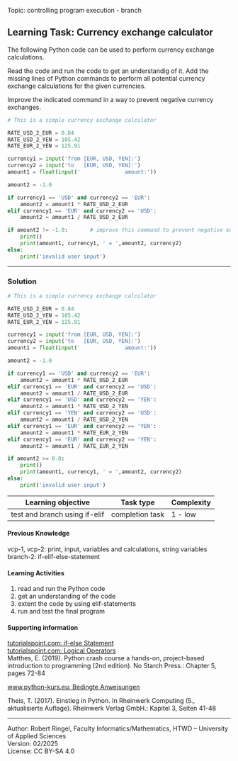 Topic: controlling program execution - branch

## Learning Task: Currency exchange calculator

The following Python code can be used to perform currency exchange calculations.  

Read the code and run the code to get an understandig of it. Add the missing lines of Python commands to perform all potential currency exchange calculations for the given currencies.

Improve the indicated command in a way to prevent negative currency exchanges. 

``` python
# This is a simple currency exchange calculator

RATE_USD_2_EUR = 0.84
RATE_USD_2_YEN = 105.42
RATE_EUR_2_YEN = 125.91

currency1 = input('from [EUR, USD, YEN]:')
currency2 = input('to   [EUR, USD, YEN]:')
amount1 = float(input('              amount:'))

amount2 = -1.0

if currency1 == 'USD' and currency2 == 'EUR':
	amount2 = amount1 * RATE_USD_2_EUR
elif currency1 == 'EUR' and currency2 == 'USD':
	amount2 = amount1 / RATE_USD_2_EUR

if amount2 != -1.0:       # improve this command to prevent negative exchanges
	print()
	print(amount1, currency1, ' = ',amount2, currency2)
else:
	print('invalid user input')

```

---------------------------------------

### Solution

``` python
# This is a simple currency exchange calculator

RATE_USD_2_EUR = 0.84
RATE_USD_2_YEN = 105.42
RATE_EUR_2_YEN = 125.91

currency1 = input('from [EUR, USD, YEN]:')
currency2 = input('to   [EUR, USD, YEN]:')
amount1 = float(input('              amount:'))

amount2 = -1.0

if currency1 == 'USD' and currency2 == 'EUR':
	amount2 = amount1 * RATE_USD_2_EUR
elif currency1 == 'EUR' and currency2 == 'USD':
	amount2 = amount1 / RATE_USD_2_EUR
elif currency1 == 'USD' and currency2 == 'YEN':
	amount2 = amount1 * RATE_USD_2_YEN
elif currency1 == 'YEN' and currency2 == 'USD':
	amount2 = amount1 / RATE_USD_2_YEN
elif currency1 == 'EUR' and currency2 == 'YEN':
	amount2 = amount1 * RATE_EUR_2_YEN
elif currency1 == 'EUR' and currency2 == 'YEN':
	amount2 = amount1 / RATE_EUR_2_YEN

if amount2 >= 0.0:
	print()
	print(amount1, currency1, ' = ',amount2, currency2)
else:
	print('invalid user input')

```

| **Learning objective**                         | **Task type**   | **Complexity** |
| ---------------------------------------------- | --------------- | -------------- |
| test and branch using if-elif                  | completion task | 1 - low        |  

#### Previous Knowledge

vcp-1, vcp-2: print, input, variables and calculations, string variables  
branch-2: if-elif-else-statement
  
#### Learning Activities

1) read and run the Python code
2) get an understanding of the code
3) extent the code by using elif-statements
4) run and test the final program

#### Supporting information

[tutorialspoint.com: if-else Statement](https://www.tutorialspoint.com/python/python_if_else.htm)  
[tutorialspoint.com: Logical Operators](https://www.tutorialspoint.com/python/python_logical_operators.htm)  
Matthes, E. (2019). Python crash course a hands-on, project-based introduction to programming (2nd edition). No Starch Press.: Chapter 5, pages 72-84  

[www.python-kurs.eu: Bedingte Anweisungen](https://python-kurs.eu/python3_bedingte_anweisungen.php)

Theis, T. (2017). Einstieg in Python. In Rheinwerk Computing (5., aktualisierte Auflage). Rheinwerk Verlag GmbH.: Kapitel 3, Seiten 41-48

---------------------------------------

Author: Robert Ringel, Faculty Informatics/Mathematics, HTWD – University of Applied Sciences  
Version: 02/2025  
License: CC BY-SA 4.0